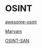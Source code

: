 # OSINT

[awesome-osint](https://github.com/jivoi/awesome-osint "https://github.com/jivoi/awesome-osint")

[Maryam](https://github.com/saeeddhqan/Maryam "https://github.com/saeeddhqan/Maryam")

[OSINT-SAN](https://github.com/Bafomet666/OSINT-SAN "https://github.com/Bafomet666/OSINT-SAN")
